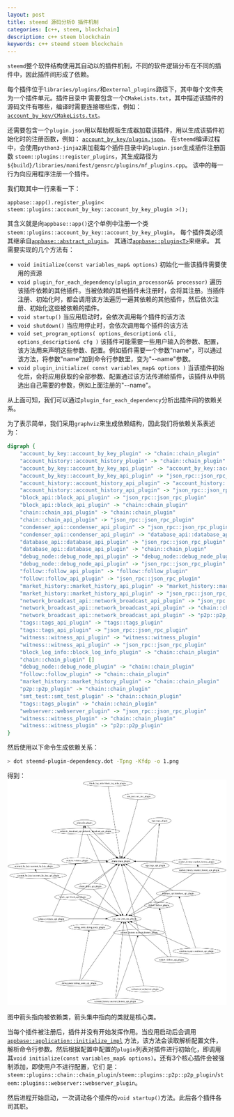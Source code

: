 ```yaml
---
layout: post
title: steemd 源码分析0 插件机制
categories: [c++, steem, blockchain]
description: c++ steem blockchain
keywords: c++ steemd steem blockchain
---
```


`steemd`整个软件结构使用其自动以的插件机制，不同的软件逻辑分布在不同的插件中，因此插件间形成了依赖。

每个插件位于`libraries/plugins/`和`external_plugins`路径下，其中每个文件夹为一个插件单元。插件目录中
需要包含一个`CMakeLists.txt`，其中描述该插件的源码文件有哪些，编译时需要连接哪些库，例如：
[`account_by_key/CMakeLists.txt`](https://github.com/steemit/steem/blob/42e2d95ec09d1695ec1b392d47a2e44612815cf0/libraries/plugins/account_by_key/CMakeLists.txt)。

还需要包含一个`plugin.json`用以帮助模板生成器加载该插件，用以生成该插件初始化时的注册函数，例如：
[`account_by_key/plugin.json`](https://github.com/steemit/steem/blob/42e2d95ec09d1695ec1b392d47a2e44612815cf0/libraries/plugins/account_by_key/plugin.json)。
在`steemd`编译过程中，会使用`python3-jinja2`来加载每个插件目录中的`plugin.json`生成插件注册函数
`steem::plugins::register_plugins`，其生成路径为`${build}/libraries/manifest/gensrc/plugins/mf_plugins.cpp`。
该中的每一行为向应用程序注册一个插件。

我们取其中一行来看一下：
```
appbase::app().register_plugin< steem::plugins::account_by_key::account_by_key_plugin >();
```
其含义就是向`appbase::app()`这个单例中注册一个类`steem::plugins::account_by_key::account_by_key_plugin`，
每个插件类必须其继承自[`appbase::abstract_plugin`](https://github.com/steemit/steem/blob/42e2d95ec09d1695ec1b392d47a2e44612815cf0/libraries/appbase/include/appbase/plugin.hpp#L29-L69)。
其通过[`appbase::plugin<T>`](https://github.com/steemit/steem/blob/42e2d95ec09d1695ec1b392d47a2e44612815cf0/libraries/appbase/include/appbase/application.hpp#L125-L181)来继承。
其需要实现的几个方法有：

* `void initialize(const variables_map& options)` 初始化一些该插件需要使用的资源
* `void plugin_for_each_dependency(plugin_processor&& processor)` 遍历该插件依赖的其他插件。当被依赖的其他插件未注册时，会将其注册。当插件注册、初始化时，都会调用该方法遍历一遍其依赖的其他插件，然后依次注册、初始化这些被依赖的插件。
* `void startup()`  当应用启动时，会依次调用每个插件的该方法
* `void shutdown()` 当应用停止时，会依次调用每个插件的该方法
* `void set_program_options( options_description& cli, options_description& cfg )` 该插件可能需要一些用户输入的参数、配置，该方法用来声明这些参数、配置。例如插件需要一个参数"name"，可以通过该方法，将参数"name"加到命令行参数里，变为"--name"参数。
* `void plugin_initialize( const variables_map& options )` 当该插件初始化后，会将应用获取的全部参数、配置通过该方法传递给插件，该插件从中挑选出自己需要的参数，例如上面注册的"--name"。

从上面可知，我们可以通过`plugin_for_each_dependency`分析出插件间的依赖关系。

为了表示简单，我们采用`graphviz`来生成依赖结构，因此我们将依赖关系表述为：
```dot
digraph {
	"account_by_key::account_by_key_plugin" -> "chain::chain_plugin"
	"account_history::account_history_plugin" -> "chain::chain_plugin"
	"account_by_key::account_by_key_api_plugin" -> "account_by_key::account_by_key_plugin"
	"account_by_key::account_by_key_api_plugin" -> "json_rpc::json_rpc_plugin"
	"account_history::account_history_api_plugin" -> "account_history::account_history_plugin"
	"account_history::account_history_api_plugin" -> "json_rpc::json_rpc_plugin"
	"block_api::block_api_plugin" -> "json_rpc::json_rpc_plugin"
	"block_api::block_api_plugin" -> "chain::chain_plugin"
	"chain::chain_api_plugin" -> "chain::chain_plugin"
	"chain::chain_api_plugin" -> "json_rpc::json_rpc_plugin"
	"condenser_api::condenser_api_plugin" -> "json_rpc::json_rpc_plugin"
	"condenser_api::condenser_api_plugin" -> "database_api::database_api_plugin"
	"database_api::database_api_plugin" -> "json_rpc::json_rpc_plugin"
	"database_api::database_api_plugin" -> "chain::chain_plugin"
	"debug_node::debug_node_api_plugin" -> "debug_node::debug_node_plugin"
	"debug_node::debug_node_api_plugin" -> "json_rpc::json_rpc_plugin"
	"follow::follow_api_plugin" -> "follow::follow_plugin"
	"follow::follow_api_plugin" -> "json_rpc::json_rpc_plugin"
	"market_history::market_history_api_plugin" -> "market_history::market_history_plugin"
	"market_history::market_history_api_plugin" -> "json_rpc::json_rpc_plugin"
	"network_broadcast_api::network_broadcast_api_plugin" -> "json_rpc::json_rpc_plugin"
	"network_broadcast_api::network_broadcast_api_plugin" -> "chain::chain_plugin"
	"network_broadcast_api::network_broadcast_api_plugin" -> "p2p::p2p_plugin"
	"tags::tags_api_plugin" -> "tags::tags_plugin"
	"tags::tags_api_plugin" -> "json_rpc::json_rpc_plugin"
	"witness::witness_api_plugin" -> "witness::witness_plugin"
	"witness::witness_api_plugin" -> "json_rpc::json_rpc_plugin"
	"block_log_info::block_log_info_plugin" -> "chain::chain_plugin"
	"chain::chain_plugin" []
	"debug_node::debug_node_plugin" -> "chain::chain_plugin"
	"follow::follow_plugin" -> "chain::chain_plugin"
	"market_history::market_history_plugin" -> "chain::chain_plugin"
	"p2p::p2p_plugin" -> "chain::chain_plugin"
	"smt_test::smt_test_plugin" -> "chain::chain_plugin"
	"tags::tags_plugin" -> "chain::chain_plugin"
	"webserver::webserver_plugin" -> "json_rpc::json_rpc_plugin"
	"witness::witness_plugin" -> "chain::chain_plugin"
	"witness::witness_plugin" -> "p2p::p2p_plugin"
}
```

然后使用以下命令生成依赖关系：
```sh
> dot steemd-plugin-dependency.dot -Tpng -Kfdp -o 1.png
```

得到：
![/images/posts/steem/steemd-plugin-dependency.png](/images/posts/steem/steemd-plugin-dependency.png)

图中箭头指向被依赖类，箭头集中指向的类就是核心类。

当每个插件被注册后，插件并没有开始发挥作用。当应用启动后会调用[`appbase::application::initialize_impl`](https://github.com/steemit/steem/blob/42e2d95ec09d1695ec1b392d47a2e44612815cf0/libraries/appbase/application.cpp#L84-L149)
方法，该方法会读取解析配置文件，解析命令行参数。然后根据配置中配置的`plugin`列表对插件进行初始化，即调用
其`void initialize(const variables_map& options)`。还有3个核心插件会被强制添加，即使用户不进行配置，它们
是：`steem::plugins::chain::chain_plugin`/`steem::plugins::p2p::p2p_plugin`/`steem::plugins::webserver::webserver_plugin`。

然后进程开始启动，一次调动各个插件的`void startup()`方法。此后各个插件各司其职。
